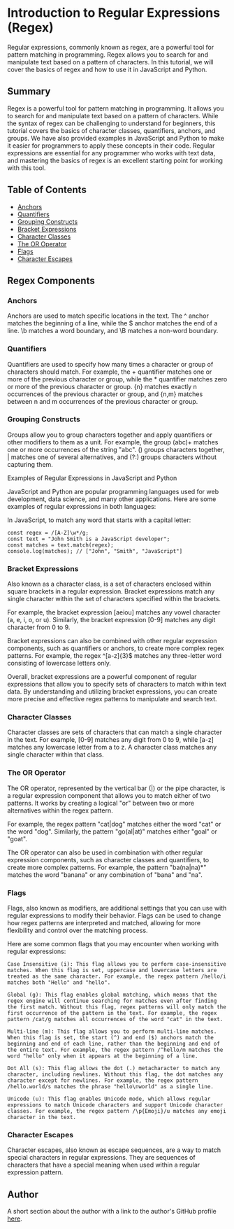 # Introduction to Regular Expressions (Regex)

Regular expressions, commonly known as regex, are a powerful tool for pattern matching in programming. Regex allows you to search for and manipulate text based on a pattern of characters. In this tutorial, we will cover the basics of regex and how to use it in JavaScript and Python.

## Summary

Regex is a powerful tool for pattern matching in programming. It allows you to search for and manipulate text based on a pattern of characters. While the syntax of regex can be challenging to understand for beginners, this tutorial covers the basics of character classes, quantifiers, anchors, and groups. We have also provided examples in JavaScript and Python to make it easier for programmers to apply these concepts in their code. Regular expressions are essential for any programmer who works with text data, and mastering the basics of regex is an excellent starting point for working with this tool.

## Table of Contents

- [Anchors](#anchors)
- [Quantifiers](#quantifiers)
- [Grouping Constructs](#grouping-constructs)
- [Bracket Expressions](#bracket-expressions)
- [Character Classes](#character-classes)
- [The OR Operator](#the-or-operator)
- [Flags](#flags)
- [Character Escapes](#character-escapes)

## Regex Components

### Anchors
Anchors are used to match specific locations in the text. The ^ anchor matches the beginning of a line, while the $ anchor matches the end of a line. \b matches a word boundary, and \B matches a non-word boundary.

### Quantifiers

Quantifiers are used to specify how many times a character or group of characters should match. For example, the + quantifier matches one or more of the previous character or group, while the * quantifier matches zero or more of the previous character or group. {n} matches exactly n occurrences of the previous character or group, and {n,m} matches between n and m occurrences of the previous character or group.

### Grouping Constructs
Groups allow you to group characters together and apply quantifiers or other modifiers to them as a unit. For example, the group (abc)+ matches one or more occurrences of the string "abc". () groups characters together, | matches one of several alternatives, and (?:) groups characters without capturing them.

Examples of Regular Expressions in JavaScript and Python

JavaScript and Python are popular programming languages used for web development, data science, and many other applications. Here are some examples of regular expressions in both languages:

In JavaScript, to match any word that starts with a capital letter:
```
const regex = /[A-Z]\w*/g;
const text = "John Smith is a JavaScript developer";
const matches = text.match(regex);
console.log(matches); // ["John", "Smith", "JavaScript"]
```

### Bracket Expressions

Also known as a character class, is a set of characters enclosed within square brackets in a regular expression. Bracket expressions match any single character within the set of characters specified within the brackets.

For example, the bracket expression [aeiou] matches any vowel character (a, e, i, o, or u). Similarly, the bracket expression [0-9] matches any digit character from 0 to 9.

Bracket expressions can also be combined with other regular expression components, such as quantifiers or anchors, to create more complex regex patterns. For example, the regex ^[a-z]{3}$ matches any three-letter word consisting of lowercase letters only.

Overall, bracket expressions are a powerful component of regular expressions that allow you to specify sets of characters to match within text data. By understanding and utilizing bracket expressions, you can create more precise and effective regex patterns to manipulate and search text.

### Character Classes

Character classes are sets of characters that can match a single character in the text. For example, [0-9] matches any digit from 0 to 9, while [a-z] matches any lowercase letter from a to z. A character class matches any single character within that class.

### The OR Operator
The OR operator, represented by the vertical bar (|) or the pipe character, is a regular expression component that allows you to match either of two patterns. It works by creating a logical "or" between two or more alternatives within the regex pattern.

For example, the regex pattern "cat|dog" matches either the word "cat" or the word "dog". Similarly, the pattern "go(al|at)" matches either "goal" or "goat".

The OR operator can also be used in combination with other regular expression components, such as character classes and quantifiers, to create more complex patterns. For example, the pattern "ba(na|na)*" matches the word "banana" or any combination of "bana" and "na".

### Flags
Flags, also known as modifiers, are additional settings that you can use with regular expressions to modify their behavior. Flags can be used to change how regex patterns are interpreted and matched, allowing for more flexibility and control over the matching process.

Here are some common flags that you may encounter when working with regular expressions:

    Case Insensitive (i): This flag allows you to perform case-insensitive matches. When this flag is set, uppercase and lowercase letters are treated as the same character. For example, the regex pattern /hello/i matches both "Hello" and "hello".

    Global (g): This flag enables global matching, which means that the regex engine will continue searching for matches even after finding the first match. Without this flag, regex patterns will only match the first occurrence of the pattern in the text. For example, the regex pattern /cat/g matches all occurrences of the word "cat" in the text.

    Multi-line (m): This flag allows you to perform multi-line matches. When this flag is set, the start (^) and end ($) anchors match the beginning and end of each line, rather than the beginning and end of the entire text. For example, the regex pattern /^hello/m matches the word "hello" only when it appears at the beginning of a line.

    Dot All (s): This flag allows the dot (.) metacharacter to match any character, including newlines. Without this flag, the dot matches any character except for newlines. For example, the regex pattern /hello.world/s matches the phrase "hello\nworld" as a single line.

    Unicode (u): This flag enables Unicode mode, which allows regular expressions to match Unicode characters and support Unicode character classes. For example, the regex pattern /\p{Emoji}/u matches any emoji character in the text.

### Character Escapes
Character escapes, also known as escape sequences, are a way to match special characters in regular expressions. They are sequences of characters that have a special meaning when used within a regular expression pattern.

## Author

A short section about the author with a link to the author's GitHub profile [here](https://github.com/rabia-desing).